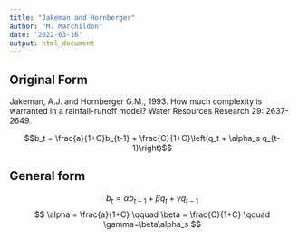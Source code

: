 ```yaml
---
title: "Jakeman and Hornberger"
author: "M. Marchildon"
date: '2022-03-16'
output: html_document
---
```



## Original Form
Jakeman, A.J. and Hornberger G.M., 1993. How much complexity is warranted in a rainfall-runoff model? Water Resources Research 29: 2637-2649.

$$b_t = \frac{a}{1+C}b_{t-1} + \frac{C}{1+C}\left(q_t + \alpha_s q_{t-1}\right)$$	

## General form

$$
  b_t = \alpha b_{t-1} + \beta q_t + \gamma q_{t-1}
$$
$$
\alpha = \frac{a}{1+C} \qquad \beta = \frac{C}{1+C} \qquad \gamma=\beta\alpha_s
$$